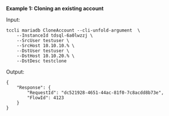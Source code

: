 **Example 1: Cloning an existing account**



Input: 

```
tccli mariadb CloneAccount --cli-unfold-argument  \
    --InstanceId tdsql-6a0lwzzj \
    --SrcUser testuser \
    --SrcHost 10.10.10.% \
    --DstUser testuser \
    --DstHost 10.10.20.% \
    --DstDesc testclone
```

Output: 
```
{
    "Response": {
        "RequestId": "dc521928-4651-44ac-81f0-7c8acdd8b73e",
        "FlowId": 4123
    }
}
```

